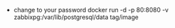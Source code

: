 - change <PASSWORD> to your password
docker run -d -p 80:8080 -v zabbixpg:/var/lib/postgresql/data tag/image
